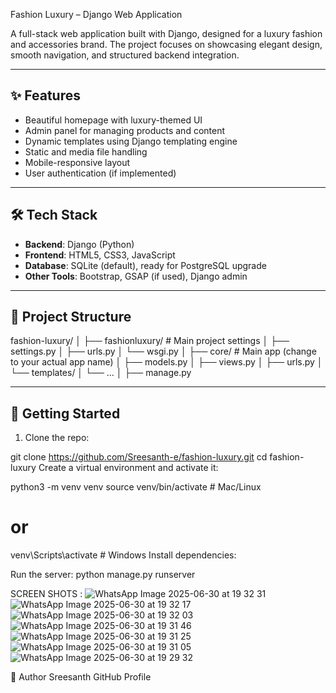 Fashion Luxury – Django Web Application

A full-stack web application built with Django, designed for a luxury fashion and accessories brand.
The project focuses on showcasing elegant design, smooth navigation, and structured backend integration.

---

## ✨ Features

- Beautiful homepage with luxury-themed UI
- Admin panel for managing products and content
- Dynamic templates using Django templating engine
- Static and media file handling
- Mobile-responsive layout
- User authentication (if implemented)

---

## 🛠️ Tech Stack

- **Backend**: Django (Python)
- **Frontend**: HTML5, CSS3, JavaScript
- **Database**: SQLite (default), ready for PostgreSQL upgrade
- **Other Tools**: Bootstrap, GSAP (if used), Django admin

---

## 📁 Project Structure

fashion-luxury/
│
├── fashionluxury/ # Main project settings
│ ├── settings.py
│ ├── urls.py
│ └── wsgi.py
│
├── core/ # Main app (change to your actual app name)
│ ├── models.py
│ ├── views.py
│ ├── urls.py
│ └── templates/
│ └── ...
│
├── manage.py



---

## 🚀 Getting Started

1. Clone the repo:

git clone https://github.com/Sreesanth-e/fashion-luxury.git
cd fashion-luxury
Create a virtual environment and activate it:


python3 -m venv venv
source venv/bin/activate  # Mac/Linux
# or
venv\Scripts\activate     # Windows
Install dependencies:


Run the server:
python manage.py runserver

SCREEN SHOTS : 
![WhatsApp Image 2025-06-30 at 19 32 31](https://github.com/user-attachments/assets/19197c46-3ab2-4777-a70d-d4adf8e3086b)
![WhatsApp Image 2025-06-30 at 19 32 17](https://github.com/user-attachments/assets/c3df2ccf-edfa-4bcf-9d5a-12bec6517ab7)
![WhatsApp Image 2025-06-30 at 19 32 03](https://github.com/user-attachments/assets/ecb1085f-0423-4b41-b1bd-2b2c8b74c421)
![WhatsApp Image 2025-06-30 at 19 31 46](https://github.com/user-attachments/assets/4f1b925a-4500-4337-adfe-940f9e8bc2fe)
![WhatsApp Image 2025-06-30 at 19 31 25](https://github.com/user-attachments/assets/5a34f206-656f-4844-af9a-a79f2187a264)
![WhatsApp Image 2025-06-30 at 19 31 05](https://github.com/user-attachments/assets/80bc6462-f63b-4cb6-8a2d-91760e2e21aa)
![WhatsApp Image 2025-06-30 at 19 29 32](https://github.com/user-attachments/assets/c75f8ce4-4701-4e2f-8927-f2731611947d)




📌 Author
Sreesanth
GitHub Profile

